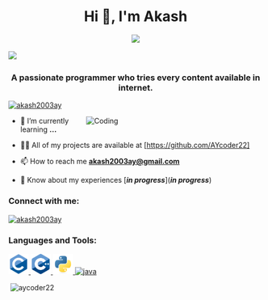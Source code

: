
                                                                      
<h1 align="center">Hi 👋, I'm Akash</h1>
<p align="center"><a href="https://github.com/antonkomarev/github-profile-views-counter"> <img src="https://komarev.com/ghpvc/?username=antonkomarev&style=for-the-badge"> </a></p>

![](https://hit.yhype.me/github/profile?user_id=1849174)
<h3 align="center">A passionate programmer who tries every content available in internet.</h3>

<p align="left"> <a href="https://twitter.com/akash2003ay" target="blank"><img src="https://img.shields.io/twitter/follow/akash2003ay?logo=twitter&style=for-the-badge" alt="akash2003ay" /></a> </p>

<img align="right" alt="Coding" width="350" src="https://cdn.dribbble.com/users/730703/screenshots/6581243/avento.gif">

- 🌱 I’m currently learning **...**

- 👨‍💻 All of my projects are available at [https://github.com/AYcoder22]

- 📫 How to reach me **akash2003ay@gmail.com**


- 📄 Know about my experiences [___in progress___](___in progress___)

<h3 align="left">Connect with me:</h3>
<p align="left">
<a href="https://twitter.com/akash2003ay" target="blank"><img align="center" src="https://raw.githubusercontent.com/rahuldkjain/github-profile-readme-generator/master/src/images/icons/Social/twitter.svg" alt="akash2003ay" height="30" width="40" /></a>
</p>

<h3 align="left">Languages and Tools:</h3>
<p align="left"> 
<a href="https://www.cprogramming.com/" target="_blank" rel="noreferrer"> <img src="https://raw.githubusercontent.com/devicons/devicon/master/icons/c/c-original.svg" alt="c" width="40" height="40"/> </a>
<a href="https://www.w3schools.com/cpp/" target="_blank" rel="noreferrer"> <img src="https://raw.githubusercontent.com/devicons/devicon/master/icons/cplusplus/cplusplus-original.svg" alt="cplusplus" width="40" height="40"/> </a> 
<a href="https://www.python.org" target="_blank" rel="noreferrer"> <img src="https://raw.githubusercontent.com/devicons/devicon/master/icons/python/python-original.svg" alt="python" width="40" height="40"/> </a>
<a href="https://dev.java/" target="_blank" rel="noreferrer"> <img src=![java-logo-vector](https://github.com/AYcoder22/AYcoder22/assets/69795479/ffb0224d-ef43-44a4-b0fc-7509625d8f24) alt="java" > </a>

</p>

<p>&nbsp;<img align="center" src="https://github-readme-stats.vercel.app/api?username=aycoder22&show_icons=true&locale=en" alt="aycoder22" /></p>
